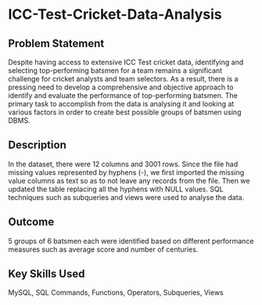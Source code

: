 # ICC-Test-Cricket-Data-Analysis

## Problem Statement
Despite having access to extensive ICC Test cricket data, identifying and selecting top-performing batsmen for a team remains a significant challenge for cricket analysts and team selectors. As a result, there is a pressing need to develop a comprehensive and objective approach to identify and evaluate the performance of top-performing batsmen. The primary task to accomplish from the data is analysing it and looking at various factors in order to create best possible groups of batsmen using DBMS.

## Description
In the dataset, there were 12 columns and 3001 rows. Since the file had missing values represented by hyphens (-), we first imported the missing value columns as text so as to not leave any records from the file. Then we updated the table replacing all the hyphens with NULL values. SQL techniques such as subqueries and views were used to analyse the data.

## Outcome
5 groups of 6 batsmen each were identified based on different performance measures such as average score and number of centuries.

## Key Skills Used
MySQL, SQL Commands, Functions, Operators, Subqueries, Views
